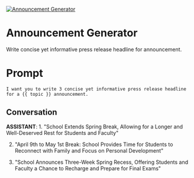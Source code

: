 
[![Announcement Generator ](https://flow-prompt-covers.s3.us-west-1.amazonaws.com/icon/illustrative/illus_5.png)]()
# Announcement Generator  
Write  concise yet informative press release headline for announcement.



# Prompt

```
I want you to write 3 concise yet informative press release headline for a {{ topic }} announcement.

```

## Conversation

**ASSISTANT**: 1. "School Extends Spring Break, Allowing for a Longer and Well-Deserved Rest for Students and Faculty"

2. "April 9th to May 1st Break: School Provides Time for Students to Reconnect with Family and Focus on Personal Development"

3. "School Announces Three-Week Spring Recess, Offering Students and Faculty a Chance to Recharge and Prepare for Final Exams"


